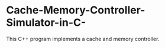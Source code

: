 # Cache-Memory-Controller-Simulator-in-C-
This C++ program implements a cache and memory controller.

